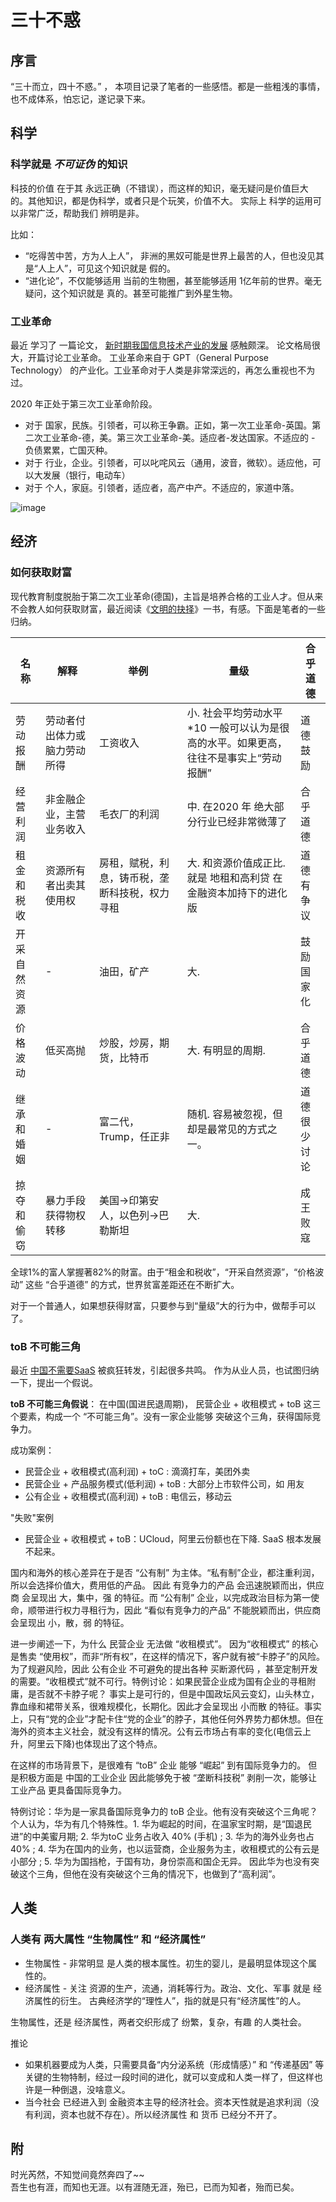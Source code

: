 # 三十不惑

## 序言

“三十而立，四十不惑。” ， 本项目记录了笔者的一些感悟。都是一些粗浅的事情，也不成体系，怕忘记，遂记录下来。


## 科学

### 科学就是 *不可证伪* 的知识

科技的价值 在于其 永远正确（不错误），而这样的知识，毫无疑问是价值巨大的。其他知识，都是伪科学，或者只是个玩笑，价值不大。
实际上 科学的运用可以非常广泛，帮助我们 辨明是非。

比如：
  * “吃得苦中苦，方为人上人”， 非洲的黑奴可能是世界上最苦的人，但也没见其是“人上人”，可见这个知识就是 假的。
  * “进化论”，不仅能够适用 当前的生物圈，甚至能够适用 1亿年前的世界。毫无疑问，这个知识就是 真的。甚至可能推广到外星生物。
  
### 工业革命

最近 学习了 一篇论文， [新时期我国信息技术产业的发展](http://news.sohu.com/a/613466087_120678874) 感触颇深。 论文格局很大，开篇讨论工业革命。
工业革命来自于 GPT（General Purpose Technology） 的产业化。工业革命对于人类是非常深远的，再怎么重视也不为过。

2020 年正处于第三次工业革命阶段。
 - 对于 国家，民族。引领者，可以称王争霸。正如，第一次工业革命-英国。第二次工业革命-德，美。第三次工业革命-美。适应者-发达国家。不适应的 - 负债累累，亡国灭种。
 - 对于 行业，企业。引领者，可以叱咤风云（通用，波音，微软）。适应他，可以大发展（银行，电动车）
 - 对于 个人，家庭。引领者，适应者，高产中产。不适应的，家道中落。
 
![image](https://user-images.githubusercontent.com/1469319/216220636-39202451-034b-47f9-b9d6-210ab6f6c79e.png)


## 经济

### 如何获取财富

现代教育制度脱胎于第二次工业革命(德国)，主旨是培养合格的工业人才。但从来不会教人如何获取财富，最近阅读《[文明的抉择](https://book.douban.com/subject/36491117/)》一书，有感。下面是笔者的一些归纳。

|  名称     | 解释   | 举例  | 量级  |合乎道德  |
|  ----    | ----  | ----  |----  | ----  |
| 劳动报酬  | 劳动者付出体力或脑力劳动所得 | 工资收入 | 小. 社会平均劳动水平*10 一般可以认为是很高的水平。如果更高，往往不是事实上“劳动报酬” | 道德鼓励 |
| 经营利润  | 非金融企业，主营业务收入 | 毛衣厂的利润 | 中. 在2020 年 绝大部分行业已经非常微薄了 | 合乎道德 |
| 租金和税收    | 资源所有者出卖其使用权 | 房租，赋税，利息，铸币税，垄断科技税，权力寻租 | 大. 和资源价值成正比. 就是 地租和高利贷 在 金融资本加持下的进化版 | 道德有争议 |
| 开采自然资源  | - | 油田，矿产 | 大. | 鼓励国家化 |
| 价格波动    | 低买高抛 | 炒股，炒房，期货，比特币 | 大. 有明显的周期. | 合乎道德 |
| 继承和婚姻    | - | 富二代，Trump，任正非 | 随机. 容易被忽视，但却是最常见的方式之一。 | 道德很少讨论 |
| 掠夺和偷窃    | 暴力手段获得物权转移 | 美国->印第安人，以色列->巴勒斯坦 | 大. | 成王败寇 |

全球1%的富人掌握著82%的財富。由于“租金和税收”，“开采自然资源”，“价格波动” 这些 “合乎道德” 的方式，世界贫富差距还在不断扩大。

对于一个普通人，如果想获得财富，只要参与到“量级”大的行为中，做帮手可以了。 

### toB 不可能三角

最近 [中国不需要SaaS](https://zhuanlan.zhihu.com/p/642501340) 被疯狂转发，引起很多共鸣。 作为从业人员，也试图归纳一下，提出一个假说。

**toB 不可能三角假说**： 在中国(国进民退周期)， 民营企业 + 收租模式 + toB 这三个要素，构成一个 “不可能三角”。没有一家企业能够 突破这个三角，获得国际竞争力。

成功案例：
* 民营企业 + 收租模式(高利润) + toC : 滴滴打车，美团外卖
* 民营企业 + 产品服务模式(低利润) + toB : 大部分上市软件公司，如 用友
* 公有企业 + 收租模式(高利润) + toB : 电信云，移动云

"失败"案例
* 民营企业 + 收租模式 + toB：UCloud，阿里云份额也在下降. SaaS 根本发展不起来。

国内和海外的核心差异在于是否 “公有制” 为主体。“私有制”企业，都注重利润，所以会选择价值大，费用低的产品。 因此 有竞争力的产品 会迅速脱颖而出，供应商 会呈现出 大，集中，强 的特征。而 “公有制” 企业，以完成政治目标为第一使命，顺带进行权力寻租行为，因此 “看似有竞争力的产品” 不能脱颖而出，供应商 会呈现出 小，散，弱 的特征。

进一步阐述一下，为什么 民营企业 无法做 “收租模式”。 因为“收租模式” 的核心是售卖 “使用权”，而非“所有权”，在这样的情况下，客户就有被“卡脖子”的风险。为了规避风险，因此 公有企业 不可避免的提出各种 买断源代码 ，甚至定制开发的需要。“收租模式”就不可行。特例讨论：如果民营企业成为国有企业的寻租附庸，是否就不卡脖子呢？ 事实上是可行的，但是中国政坛风云变幻，山头林立，靠血缘和裙带关系，很难规模化，长期化。因此才会呈现出 小而散 的特征。事实上，只有“党的企业”才配卡住“党的企业”的脖子，其他任何外界势力都休想。但在海外的资本主义社会，就没有这样的情况。公有云市场占有率的变化(电信云上升，阿里云下降)也体现出了这个特点。

在这样的市场背景下，是很难有 “toB” 企业 能够 “崛起” 到有国际竞争力的。 但是积极方面是 中国的工业企业 因此能够免于被 “垄断科技税” 剥削一次，能够让 工业产品 更具备国际竞争力。

特例讨论：华为是一家具备国际竞争力的 toB 企业。他有没有突破这个三角呢？ 个人认为，华为有几个特殊性。1. 华为崛起的时间，在温家宝时期，是“国退民进”的中美蜜月期; 2. 华为toC 业务占收入 40% (手机) ; 3. 华为的海外业务也占 40% ; 4. 华为在国内的业务，也以运营商，企业服务为主，收租模式的公有云是小部分 ; 5. 华为为国挡枪，于国有功，身份崇高和国企无异。 因此华为也没有突破这个三角，但他在没有突破这个三角的情况下，也做到了“高利润”。

##  人类

### 人类有 两大属性 “生物属性” 和 “经济属性”

* 生物属性 - 非常明显 是人类的根本属性。初生的婴儿，是最明显体现这个属性的。
* 经济属性 - 关注 资源的生产，流通，消耗等行为。政治、文化、军事 就是 经济属性的衍生。 古典经济学的“理性人”，指的就是只有“经济属性”的人。

生物属性，还是 经济属性，两者交织形成了 纷繁，复杂，有趣 的人类社会。

推论
  * 如果机器要成为人类，只需要具备“内分泌系统（形成情感）” 和 “传递基因” 等关键的生物特制，经过一段时间的进化，就可以变成和人类一样了，但这样也许是一种倒退，没啥意义。
  * 当今社会 已经进入到 金融资本主导的经济社会。资本天性就是追求利润（没有利润，资本也就不存在）。所以经济属性 和 货币 已经分不开了。


##

## 附

时光芮然，不知觉间竟然奔四了~~  
吾生也有涯，而知也无涯。以有涯随无涯，殆已，已而为知者，殆而已矣。

